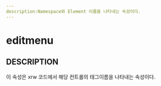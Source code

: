 ```yaml
---
description:Namespace와 Element 이름을 나타내는 속성이다.
---
```


# editmenu

## DESCRIPTION

이 속성은 xrw 코드에서 해당 컨트롤의 태그이름을 나타내는 속성이다.
   
